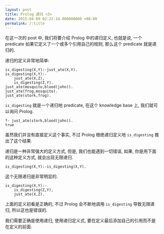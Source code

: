 ```yaml
---
layout: post
title: Prolog 递归 <3>
date: 2015-04-09 02:22:14.000000000 +08:00
permalink: /:title
---
```



在这一次的 post 中, 我们将要介绍 Prolog 中的递归定义, 也就是说, 一个 predicate 如果它定义了一个或多个引用自己的规则, 那么这个 predicate 就是递归的.

递归的定义非常地简单:

```
is_digesting(X,Y):-just_ate(X,Y).
is_digesting(X,Y):-
    just_ate(X,Z),
    is_digesting(Z,Y).
just_ate(mosquito,blood(john)).
just_ate(frog,mosquito).
just_ate(stork,frog).
```

`is_digesting` 就是一个递归地 predicate, 在这个 knowledge base 上, 我们就可以询问 Prolog.

```
?- just_ate(stork,blood(john)).
true
```

虽然我们并没有直接定义这个事实, 不过 Prolog 根绝递归定义地 `is_digesting` 推出了这个结果.

递归是一种非常强大的定义方式, 但是, 我们也能遇到一切错误, 如果, 你是用下面的这种定义方式, 就会出现无限递归.

```
is_digesting(X,Y):-is_digesting(X,Y).
```

这个无限递归是非常明显的.

```
is_digesting(X,Y):-
    is_digesting(Z,Y),
    just_ate(X,Z).
```

上面的定义初看是正确的, 不过 Prolog 会不断地调用 `is_digesting` 导致无限递归, 所以这也是错误的.

我们需要正确是使用递归, 使用递归定义式, 要在定义最后添加自己的引用而不是在定义的前面.
